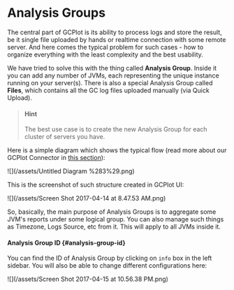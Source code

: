 # Analysis Groups

The central part of GCPlot is its ability to process logs and store the result, be it single file uploaded by hands or realtime connection with some remote server. And here comes the typical problem for such cases - how to organize everything with the least complexity and the best usability.

We have tried to solve this with the thing called **Analysis Group**. Inside it you can add any number of JVMs, each representing the unique instance running on your server\(s\). There is also a special Analysis Group called **Files**, which contains all the GC log files uploaded manually \(via Quick Upload\).

> #### Hint
>
> The best use case is to create the new Analysis Group for each cluster of servers you have.

Here is a simple diagram which shows the typical flow \(read more about our GCPlot Connector in [this section](/log-files-processing.md)\):

![](/assets/Untitled Diagram %283%29.png)

This is the screenshot of such structure created in GCPlot UI:

![](/assets/Screen Shot 2017-04-14 at 8.47.53 AM.png)

So, basically, the main purpose of Analysis Groups is to aggregate some JVM's reports under some logical group. You can also manage such things as Timezone, Logs Source, etc from it. This will apply to all JVMs inside it.

#### Analysis Group ID {#analysis-group-id}

You can find the ID of Analysis Group by clicking on `info` box in the left sidebar. You will also be able to change different configurations here:

![](/assets/Screen Shot 2017-04-15 at 10.56.38 PM.png)

